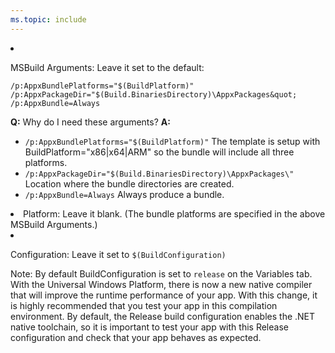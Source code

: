 ```yaml
---
ms.topic: include
---
```


<li><p>MSBuild Arguments: Leave it set to the default:</p>
<pre style="margin-bottom: 0px;"><code>/p:AppxBundlePlatforms=&quot;$(BuildPlatform)&quot; /p:AppxPackageDir=&quot;$(Build.BinariesDirectory)\AppxPackages&amp;quot; /p:AppxBundle=Always
</code></pre>
<p><strong>Q:</strong> Why do I need these arguments? <strong>A:</strong></p>
<ul>
<li><code>/p:AppxBundlePlatforms=&quot;$(BuildPlatform)&quot;</code> The template is setup with BuildPlatform=&quot;x86|x64|ARM&quot; so the bundle will include all three platforms.
</li>
<li><code>/p:AppxPackageDir=&quot;$(Build.BinariesDirectory)\AppxPackages\&quot;</code> Location where the bundle directories are created.
</li>
<li><code>/p:AppxBundle=Always</code> Always produce a bundle.
</li>
</ul>
</li>
<li>Platform: Leave it blank. (The bundle platforms are specified in the above MSBuild Arguments.)
</li>
<li><p>Configuration: Leave it set to <code>$(BuildConfiguration)</code></p>
<p>Note: By default BuildConfiguration is set to <code>release</code> on the Variables tab. With the Universal Windows Platform, there is now a new native compiler that will improve the runtime performance of your app. With this change, it is highly recommended that you test your app in this compilation environment. By default, the Release build configuration enables the .NET native toolchain, so it is important to test your app with this Release configuration and check that your app behaves as expected.
</p>
</li>
